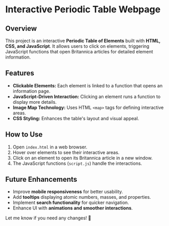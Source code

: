 # Interactive Periodic Table Webpage

## Overview
This project is an interactive **Periodic Table of Elements** built with **HTML, CSS, and JavaScript**. It allows users to click on elements, triggering JavaScript functions that open Britannica articles for detailed element information.

## Features
- **Clickable Elements:** Each element is linked to a function that opens an information page.
- **JavaScript-Driven Interaction:** Clicking an element runs a function to display more details.
- **Image Map Technology:** Uses HTML `<map>` tags for defining interactive areas.
- **CSS Styling:** Enhances the table's layout and visual appeal.

  
## How to Use
1. Open `index.html` in a web browser.
2. Hover over elements to see their interactive areas.
3. Click on an element to open its Britannica article in a new window.
4. The JavaScript functions (`script.js`) handle the interactions.

## Future Enhancements
- Improve **mobile responsiveness** for better usability.
- Add **tooltips** displaying atomic numbers, masses, and properties.
- Implement **search functionality** for quicker navigation.
- Enhance UI with **animations and smoother interactions**.

Let me know if you need any changes! 🚀
